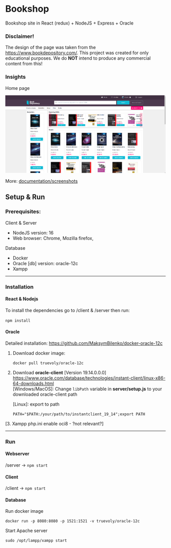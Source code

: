 # Bookshop

Bookshop site in React (redux) + NodeJS + Express + Oracle

### Disclaimer!

The design of the page was taken from the https://www.bookdepository.com/. This project was created for only educational purposes. We do **NOT** intend to produce any commercial content from this!

### Insights

Home page

<img src="./documentation/screenshots/Home.png">

More: [documentation/screenshots](https://github.com/LeventeWolf/Bookshop/tree/master/documentation/screenshots)


## Setup & Run

### Prerequisites:
Client & Server
- NodeJS version: 16
- Web browser: Chrome, Mozilla firefox,

Database
- Docker
- Oracle [db] version: oracle-12c
- Xampp

<hr>

### Installation

#### React & Nodejs
To install the dependencies go to /client & /server then run: <br>

`npm install`

#### Oracle

Detailed installation: https://github.com/MaksymBilenko/docker-oracle-12c

1. Download docker image:  <br>
    ```
    docker pull truevoly/oracle-12c
    ```

2. Download **oracle-client** [Version 19.14.0.0.0] <br>
    https://www.oracle.com/database/technologies/instant-client/linux-x86-64-downloads.html <br>
    [Windows/MacOS]: Change `libPath` variable in **server/setup.js** to your downloaded oracle-client path

    [Linux]: export to path 
    ```
    PATH="$PATH:/your/path/to/instantclient_19_14";export PATH
    ```
[3. Xampp php.ini enable oci8 - ?not relevant?]
 
<hr>

### Run

#### Webserver

/server -> `npm start`

#### Client

/client -> `npm start`

#### Database

Run docker image
```
docker run -p 8080:8080 -p 1521:1521 -v truevoly/oracle-12c
```

Start Apache server
```
sudo /opt/lampp/xampp start
```

